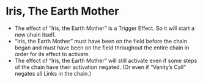 # Iris, The Earth Mother

*   The effect of “Iris, the Earth Mother” is a Trigger Effect. So it will start a new chain itself.
*   “Iris, the Earth Mother” must have been on the field before the chain began and must have been on the field throughout the entire chain in order for its effect to activate.
*   The effect of “Iris, the Earth Mother” will still activate even if some steps of the chain have their activation negated. (Or even if “Vanity’s Call” negates all Links in the chain.)
